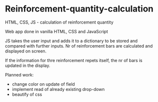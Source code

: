 # Reinforcement-quantity-calculation
HTML, CSS, JS - calculation of reinforcement quantity

Web app done in vanilla HTML, CSS and JavaScript

JS takes the user input and adds it to a dictionary to be stored and compared with further inputs.
Nr of reinforcement bars are calculated and displayed on screen. 

If the information for thre reinforcement repets itself, the nr of bars is updated in the display.

Planned work:
- change color on update of field
- implement read of already existing drop-down
- beautify of css
